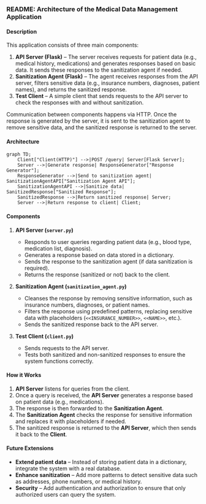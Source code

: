 ### README: Architecture of the Medical Data Management Application

#### Description

This application consists of three main components:

1. **API Server (Flask)** – The server receives requests for patient data (e.g., medical history, medications) and generates responses based on basic data. It sends these responses to the sanitization agent if needed.
2. **Sanitization Agent (Flask)** – The agent receives responses from the API server, filters sensitive data (e.g., insurance numbers, diagnoses, patient names), and returns the sanitized response.
3. **Test Client** – A simple client that sends requests to the API server to check the responses with and without sanitization.

Communication between components happens via HTTP. Once the response is generated by the server, it is sent to the sanitization agent to remove sensitive data, and the sanitized response is returned to the server.

#### Architecture

```mermaid
graph TD;
    Client["Client(HTTP)"] -->|POST /query| Server[Flask Server];
    Server -->|Generate response| ResponseGenerator["Response Generator"];
    ResponseGenerator -->|Send to sanitization agent| SanitizationAgentAPI["Sanitization Agent API"];
    SanitizationAgentAPI -->|Sanitize data| SanitizedResponse["Sanitized Response"];
    SanitizedResponse -->|Return sanitized response| Server;
    Server -->|Return response to client| Client;
```

#### Components

1. **API Server (`server.py`)**

   - Responds to user queries regarding patient data (e.g., blood type, medication list, diagnosis).
   - Generates a response based on data stored in a dictionary.
   - Sends the response to the sanitization agent (if data sanitization is required).
   - Returns the response (sanitized or not) back to the client.

2. **Sanitization Agent (`sanitization_agent.py`)**

   - Cleanses the response by removing sensitive information, such as insurance numbers, diagnoses, or patient names.
   - Filters the response using predefined patterns, replacing sensitive data with placeholders (`<<INSURANCE_NUMBER>>`, `<<NAME>>`, etc.).
   - Sends the sanitized response back to the API server.

3. **Test Client (`client.py`)**
   - Sends requests to the API server.
   - Tests both sanitized and non-sanitized responses to ensure the system functions correctly.

#### How it Works

1. **API Server** listens for queries from the client.
2. Once a query is received, the **API Server** generates a response based on patient data (e.g., medications).
3. The response is then forwarded to the **Sanitization Agent**.
4. The **Sanitization Agent** checks the response for sensitive information and replaces it with placeholders if needed.
5. The sanitized response is returned to the **API Server**, which then sends it back to the **Client**.

#### Future Extensions

- **Extend patient data** – Instead of storing patient data in a dictionary, integrate the system with a real database.
- **Enhance sanitization** – Add more patterns to detect sensitive data such as addresses, phone numbers, or medical history.
- **Security** – Add authentication and authorization to ensure that only authorized users can query the system.
